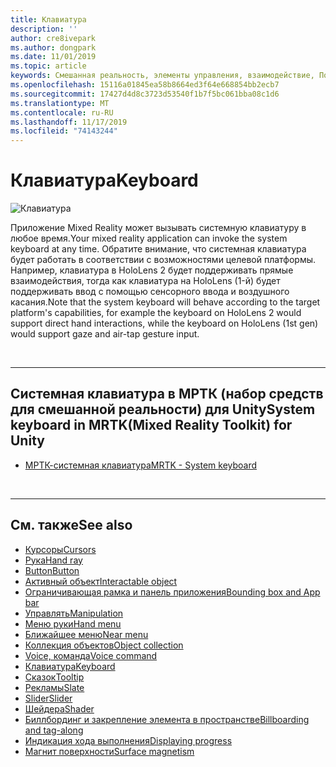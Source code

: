 ```yaml
---
title: Клавиатура
description: ''
author: cre8ivepark
ms.author: dongpark
ms.date: 11/01/2019
ms.topic: article
keywords: Смешанная реальность, элементы управления, взаимодействие, Пользовательский интерфейс, UX
ms.openlocfilehash: 15116a01845ea58b8664ed3f64e668854bb2ecb7
ms.sourcegitcommit: 17427d4d8c3723d53540f1b7f5bc061bba08c1d6
ms.translationtype: MT
ms.contentlocale: ru-RU
ms.lasthandoff: 11/17/2019
ms.locfileid: "74143244"
---
```

# <a name="keyboard"></a><span data-ttu-id="d8b8f-103">Клавиатура</span><span class="sxs-lookup"><span data-stu-id="d8b8f-103">Keyboard</span></span>

![Клавиатура](images/UX/UX_Hero_Keyboard.jpg)

<span data-ttu-id="d8b8f-105">Приложение Mixed Reality может вызывать системную клавиатуру в любое время.</span><span class="sxs-lookup"><span data-stu-id="d8b8f-105">Your mixed reality application can invoke the system keyboard at any time.</span></span> <span data-ttu-id="d8b8f-106">Обратите внимание, что системная клавиатура будет работать в соответствии с возможностями целевой платформы. Например, клавиатура в HoloLens 2 будет поддерживать прямые взаимодействия, тогда как клавиатура на HoloLens (1-й) будет поддерживать ввод с помощью сенсорного ввода и воздушного касания.</span><span class="sxs-lookup"><span data-stu-id="d8b8f-106">Note that the system keyboard will behave according to the target platform's capabilities, for example the keyboard on HoloLens 2 would support direct hand interactions, while the keyboard on HoloLens (1st gen) would support gaze and air-tap gesture input.</span></span>


<br>

---

## <a name="system-keyboard-in-mrtkmixed-reality-toolkit-for-unity"></a><span data-ttu-id="d8b8f-107">Системная клавиатура в МРТК (набор средств для смешанной реальности) для Unity</span><span class="sxs-lookup"><span data-stu-id="d8b8f-107">System keyboard in MRTK(Mixed Reality Toolkit) for Unity</span></span>

* [<span data-ttu-id="d8b8f-108">МРТК-системная клавиатура</span><span class="sxs-lookup"><span data-stu-id="d8b8f-108">MRTK - System keyboard</span></span>](https://microsoft.github.io/MixedRealityToolkit-Unity/Documentation/README_SystemKeyboard.html)

<br>

---

## <a name="see-also"></a><span data-ttu-id="d8b8f-109">См. также</span><span class="sxs-lookup"><span data-stu-id="d8b8f-109">See also</span></span>

* [<span data-ttu-id="d8b8f-110">Курсоры</span><span class="sxs-lookup"><span data-stu-id="d8b8f-110">Cursors</span></span>](cursors.md)
* [<span data-ttu-id="d8b8f-111">Рука</span><span class="sxs-lookup"><span data-stu-id="d8b8f-111">Hand ray</span></span>](point-and-commit.md)
* [<span data-ttu-id="d8b8f-112">Button</span><span class="sxs-lookup"><span data-stu-id="d8b8f-112">Button</span></span>](button.md)
* [<span data-ttu-id="d8b8f-113">Активный объект</span><span class="sxs-lookup"><span data-stu-id="d8b8f-113">Interactable object</span></span>](interactable-object.md)
* [<span data-ttu-id="d8b8f-114">Ограничивающая рамка и панель приложения</span><span class="sxs-lookup"><span data-stu-id="d8b8f-114">Bounding box and App bar</span></span>](app-bar-and-bounding-box.md)
* [<span data-ttu-id="d8b8f-115">Управлять</span><span class="sxs-lookup"><span data-stu-id="d8b8f-115">Manipulation</span></span>](direct-manipulation.md)
* [<span data-ttu-id="d8b8f-116">Меню руки</span><span class="sxs-lookup"><span data-stu-id="d8b8f-116">Hand menu</span></span>](hand-menu.md)
* [<span data-ttu-id="d8b8f-117">Ближайшее меню</span><span class="sxs-lookup"><span data-stu-id="d8b8f-117">Near menu</span></span>](near-menu.md)
* [<span data-ttu-id="d8b8f-118">Коллекция объектов</span><span class="sxs-lookup"><span data-stu-id="d8b8f-118">Object collection</span></span>](object-collection.md)
* [<span data-ttu-id="d8b8f-119">Voice, команда</span><span class="sxs-lookup"><span data-stu-id="d8b8f-119">Voice command</span></span>](voice-input.md)
* [<span data-ttu-id="d8b8f-120">Клавиатура</span><span class="sxs-lookup"><span data-stu-id="d8b8f-120">Keyboard</span></span>](keyboard.md)
* [<span data-ttu-id="d8b8f-121">Сказок</span><span class="sxs-lookup"><span data-stu-id="d8b8f-121">Tooltip</span></span>](tooltip.md)
* [<span data-ttu-id="d8b8f-122">Рекламы</span><span class="sxs-lookup"><span data-stu-id="d8b8f-122">Slate</span></span>](slate.md)
* [<span data-ttu-id="d8b8f-123">Slider</span><span class="sxs-lookup"><span data-stu-id="d8b8f-123">Slider</span></span>](slider.md)
* [<span data-ttu-id="d8b8f-124">Шейдера</span><span class="sxs-lookup"><span data-stu-id="d8b8f-124">Shader</span></span>](shader.md)
* [<span data-ttu-id="d8b8f-125">Биллбординг и закрепление элемента в пространстве</span><span class="sxs-lookup"><span data-stu-id="d8b8f-125">Billboarding and tag-along</span></span>](billboarding-and-tag-along.md)
* [<span data-ttu-id="d8b8f-126">Индикация хода выполнения</span><span class="sxs-lookup"><span data-stu-id="d8b8f-126">Displaying progress</span></span>](progress.md)
* [<span data-ttu-id="d8b8f-127">Магнит поверхности</span><span class="sxs-lookup"><span data-stu-id="d8b8f-127">Surface magnetism</span></span>](surface-magnetism.md)
